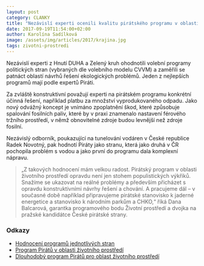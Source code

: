 ```yaml
---
layout: post
category: CLANKY
title: "Nezávislí experti ocenili kvalitu pirátského programu v oblasti životního prostředí"
date: 2017-09-19T11:54:00+02:00
author: Karolína Sadílková
image: /assets/img/articles/2017/krajina.jpg
tags: zivotni-prostredi
---
```

 
Nezávislí experti z Hnutí DUHA a Zelený kruh ohodnotili volební programy politických stran (vybraných dle volebního modelu CVVM) a zaměřili se patnáct oblastí návrhů řešení ekologických problémů. Jeden z nejlepších programů mají podle expertů Piráti.
 
Za zvláště konstruktivní považují experti na pirátském programu konkrétní účinná řešení, například platbu za množství vyprodukovaného odpadu. Jako nový odvážný koncept je vnímáno zpoplatnění škod, které způsobuje spalování fosilních paliv, které by v praxi znamenalo nastavení férového tržního prostředí, v němž obnovitelné zdroje budou levnější než zdroje fosilní.

Nezávislý odborník, poukazující na tunelování vodáren v České republice Radek Novotný, pak hodnotí Piráty jako stranu, která jako druhá v ČR pochopila problém s vodou a jako první do programu dala komplexní nápravu.

> „Z takových hodnocení mám velkou radost. Pirátský program v oblasti životního prostředí opravdu není jen stohem populistických výkřiků. Snažíme se ukazovat na reálné problémy a především přicházet s opravdu konstruktivními návrhy řešení a chování. A pracujeme dál – v současné době například připravujeme pirátské stanovisko k jaderné energetice a stanovisko k národním parkům a CHKO,“ říká Dana Balcarová, garantka programového bodu Životní prostředí a dvojka na pražské kandidátce České pirátské strany.
 
### Odkazy

* [Hodnocení programů jednotlivých stran](http://hnutiduha.cz/sites/default/files/publikace/2017/09/hodnoceni_vlady.pdf)
* [Program Pirátů v oblasti životního prostředí](https://www.pirati.cz/program/psp2017/zivotni-prostredi/)
* [Dlouhodobý program Pirátů pro oblast životního prostředí](https://www.pirati.cz/program/dlouhodoby/zivotni-prostredi/)

